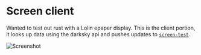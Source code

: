 # Screen client

Wanted to test out rust with a Lolin epaper display. This is the client portion, it looks up data using the darksky api and pushes updates to [`screen-test`](https://github.com/etrombly/screen-test).

![Screenshot](/screenshot.png?raw=true "Screenshot")